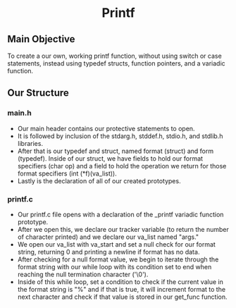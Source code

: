 <h1 align="center">Printf</h1>

<h2>Main Objective</h2>

<p>To create a our own, working printf function, without using switch or case statements, instead using typedef structs, function pointers, and a variadic function.</p>


<h2>Our Structure</h2>

<h3>main.h</h3>

- Our main header contains our protective statements to open.
- It is followed by inclusion of the stdarg.h, stddef.h, stdio.h, and stdlib.h libraries.
- After that is our typedef and struct, named format (struct) and form (typedef). Inside of our struct, we have fields to hold our format specifiers (char op) and a field to hold the operation we return for those format specifiers (int (*f)(va_list)).
- Lastly is the declaration of all of our created prototypes.

<h3>printf.c</h3>

- Our printf.c file opens with a declaration of the _printf variadic function prototype.
- After we open this, we declare our tracker variable (to return the number of character printed) and we declare our va_list named "args."
- We open our va_list with va_start and set a null check for our format string, returning 0 and printing a newline if format has no data.
- After checking for a null format value, we begin to iterate through the format string with our while loop with its condition set to end when reaching the null termination character ('\0').
- Inside of this while loop, set a condition to check if the current value in the format string is "%" and if that is true, it will increment format to the next character and check if that value is stored in our get_func function.